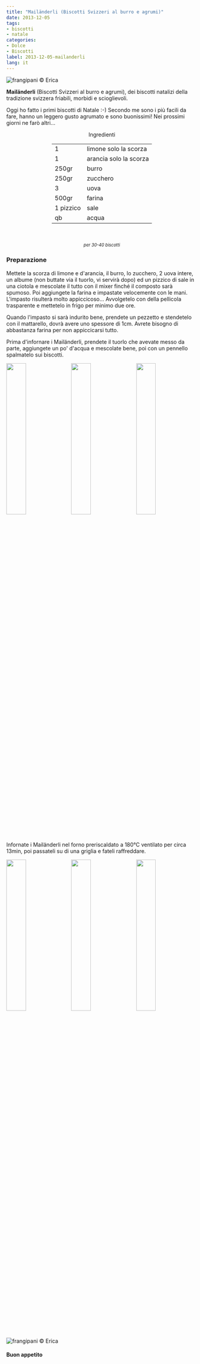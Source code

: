```yaml
---
title: "Mailänderli (Biscotti Svizzeri al burro e agrumi)"
date: 2013-12-05
tags:
- biscotti
- natale
categories:
- Dolce
- Biscotti
label: 2013-12-05-mailanderli
lang: it 
---
```

![](header.jpeg "frangipani © Erica")

**Mailänderli** (Biscotti Svizzeri al burro e agrumi), dei biscotti natalizi della tradizione svizzera friabili, morbidi e scioglievoli.

Oggi ho fatto i primi biscotti di Natale :-) Secondo me sono i più facili da fare, hanno un leggero gusto agrumato e sono buonissimi! Nei prossimi giorni ne farò altri...

<div id="wrapper" style="text-align: center">
  <div id="yourdiv" style="display: inline-block;">
    <div class="ingredients" itemscope itemtype="http://schema.org/Recipe">
      <span itemprop="name" style="display:none;">Mailänderli (Biscotti Svizzeri al burro e agrumi)</span>
      <span itemprop="recipeCategory" style="display:none;">Dolce</span>
      <img itemprop="image" style="display:none;" class="ignore-gallery-item" src="header.jpeg"/>
      <span itemprop="author" style="display:none;">Erica Raiano</span>
      <span itemprop="description" style="display:none;">Mailänderli (Biscotti Svizzeri al burro e agrumi), dei biscotti natalizi della tradizione svizzera friabili, morbidi e scioglievoli.</span>
      <div class="ingredients-title">Ingredienti</div>
      <table>
        <tbody>
          </tr>      
          <tr itemprop="recipeIngredient">
            <td>1</td>
            <td>limone solo la scorza</td>
          </tr>
          <tr itemprop="recipeIngredient">
            <td>1</td>
            <td>arancia solo la scorza</td>
          </tr>     
          <tr itemprop="recipeIngredient">
            <td>250gr</td>
            <td>burro</td>
          </tr>      
          <tr itemprop="recipeIngredient">
            <td>250gr</td>
            <td>zucchero</td>
          </tr>      
          <tr itemprop="recipeIngredient">
            <td>3</td>
            <td>uova</td>
          </tr>      
          <tr itemprop="recipeIngredient">
            <td>500gr</td>
            <td>farina</td>
          </tr>      
          <tr itemprop="recipeIngredient">
            <td>1 pizzico</td>
            <td>sale</td>     
          </tr>      
          <tr itemprop="recipeIngredient">
            <td>qb</td>
            <td>acqua</td>        
          </tr>
        </tbody>
      </table>
      <br></br>
      <i class="pull-right" style="font-size: 80%;">per 30-40 biscotti</i>
    </div>
  </div>
</div>


<h3>
  <font color="grey">
    <i class="fa-solid fa-gears"></i>
  </font> Preparazione
</h3>

Mettete la scorza di limone e d'arancia, il burro, lo zucchero, 2 uova intere, un albume (non buttate via il tuorlo, vi servirà dopo) ed un pizzico di sale in una ciotola e mescolate il tutto con il mixer finché il composto sarà spumoso. Poi aggiungete la farina e impastate velocemente con le mani. L'impasto risulterà molto appiccicoso... Avvolgetelo con della pellicola trasparente e mettetelo in frigo per minimo due ore.

Quando l'impasto si sarà indurito bene, prendete un pezzetto e stendetelo con il mattarello, dovrà avere uno spessore di 1cm. Avrete bisogno di abbastanza farina per non appiccicarsi tutto.

Prima d'infornare i Mailänderli, prendete il tuorlo che avevate messo da parte, aggiungete un po' d'acqua e mescolate bene, poi con un pennello spalmatelo sui biscotti.
<p>
  <div style="width: 100%; margin-bottom: 0">
    <img style="float: left; width: 32%; margin-right: 1%;" src="impasto.jpeg" alt="" title="frangipani © Erica" />
    <img style="float: left; width: 32%; margin-right: 1%; margin-left: 1%;" src="mattarello.jpeg" alt="" title="frangipani © Erica" />
    <img style="float: left; width: 32%; margin-left: 1%;" src="teglia.jpeg" alt="" title="frangipani © Erica" />
    <div style="clear: both"></div>
  </div>
</p>

Infornate i Mailänderli nel forno preriscaldato a 180°C ventilato per circa 13min, poi passateli su di una griglia e fateli raffreddare.
<p>
  <div style="width: 100%; margin-bottom: 0">
    <img style="float: left; width: 32%; margin-right: 1%;" src="risultato1.jpeg" alt="" title="frangipani © Erica" />
    <img style="float: left; width: 32%; margin-right: 1%; margin-left: 1%;" src="risultato4.jpeg" alt="" title="frangipani © Erica" />
    <img style="float: left; width: 32%; margin-left: 1%;" src="risultato3.jpeg" alt="" title="frangipani © Erica" />
    <div style="clear: both"></div>
  </div>
</p>

![](risultato2.jpeg "frangipani © Erica")

<h4>Buon appetito
  <font color="red">
    <i class="fa-regular fa-face-smile"></i>
  </font>
</h4>